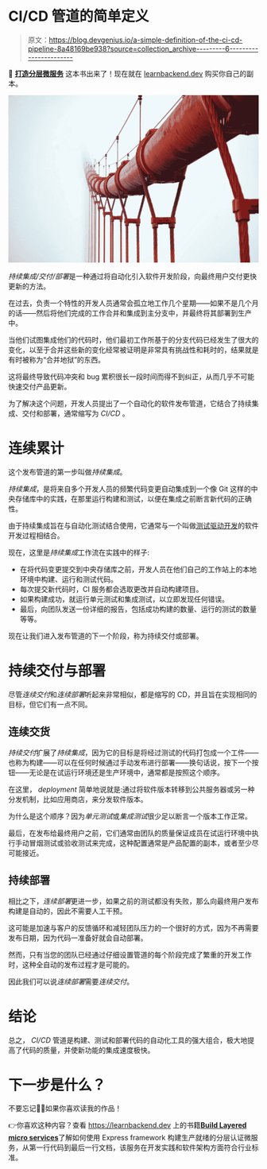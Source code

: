 # CI/CD 管道的简单定义

> 原文：<https://blog.devgenius.io/a-simple-definition-of-the-ci-cd-pipeline-8a48169be938?source=collection_archive---------6----------------------->

🚀 [**打造分层微服务**](https://learnbackend.dev/books/build-layered-microservices) 这本书出来了！现在就在 [learnbackend.dev](https://learnbackend.dev/books/build-layered-microservices) 购买你自己的副本。

![](img/89705072cd0531af4cf52367fd402b79.png)

*持续集成/交付/部署*是一种通过将自动化引入软件开发阶段，向最终用户交付更快更新的方法。

在过去，负责一个特性的开发人员通常会孤立地工作几个星期——如果不是几个月的话——然后将他们完成的工作合并和集成到主分支中，并最终将其部署到生产中。

当他们试图集成他们的代码时，他们最初工作所基于的分支代码已经发生了很大的变化，以至于合并这些新的变化经常被证明是非常具有挑战性和耗时的，结果就是有时被称为“合并地狱”的东西。

这将最终导致代码冲突和 bug 累积很长一段时间而得不到纠正，从而几乎不可能快速交付产品更新。

为了解决这个问题，开发人员提出了一个自动化的软件发布管道，它结合了持续集成、交付和部署，通常缩写为 *CI/CD* 。

# 连续累计

这个发布管道的第一步叫做*持续集成*。

*持续集成*，是将来自多个开发人员的频繁代码变更自动集成到一个像 Git 这样的中央存储库中的实践，在那里运行构建和测试，以便在集成之前断言新代码的正确性。

由于持续集成旨在与自动化测试结合使用，它通常与一个叫做[测试驱动开发](/a-simple-approach-to-test-driven-development-68fde989157c)的软件开发过程相结合。

现在，这里是*持续集成*工作流在实践中的样子:

*   在将代码变更提交到中央存储库之前，开发人员在他们自己的工作站上的本地环境中构建、运行和测试代码。
*   每次提交新代码时，CI 服务都会选取更改并自动构建项目。
*   如果构建成功，就运行单元测试和集成测试，以立即发现任何错误。
*   最后，向团队发送一份详细的报告，包括成功构建的数量、运行的测试的数量等等。

现在让我们进入发布管道的下一个阶段，称为持续交付或部署。

# 持续交付与部署

尽管*连续交付*和*连续部署*听起来非常相似，都是缩写的 CD，并且旨在实现相同的目标，但它们有一点不同。

## 连续交货

*持续交付*扩展了*持续集成*，因为它的目标是将经过测试的代码打包成一个工件——也称为构建——可以在任何时候通过手动发布进行部署——换句话说，按下一个按钮——无论是在试运行环境还是生产环境中，通常都是按照这个顺序。

在这里， *deployment* 简单地说就是:通过将软件版本转移到公共服务器或另一种分发机制，比如应用商店，来分发软件版本。

为什么是这个顺序？因为*单元测试*或*集成测试*很少足以断言一个版本工作正常。

最后，在发布给最终用户之前，它们通常由团队的质量保证成员在试运行环境中执行手动冒烟测试或验收测试来完成，这种配置通常是产品配置的副本，或者至少尽可能接近。

## 持续部署

相比之下，*连续部署*更进一步，如果之前的测试都没有失败，那么向最终用户发布构建是自动的，因此不需要人工干预。

这可能是加速与客户的反馈循环和减轻团队压力的一个很好的方式，因为不再需要发布日期，因为代码一准备好就会自动部署。

然而，只有当您的团队已经通过仔细设置管道的每个阶段完成了繁重的开发工作时，这种全自动的发布过程才是可能的。

因此我们可以说*连续部署*需要*连续交付*。

# 结论

总之， *CI/CD* 管道是构建、测试和部署代码的自动化工具的强大组合，极大地提高了代码的质量，并使新功能的集成速度极快。

# 下一步是什么？

不要忘记👏🏻如果你喜欢读我的作品！

👉你喜欢这种内容？查看 https://learnbackend.dev 上的书籍[**Build Layered micro services**](https://learnbackend.dev/books/build-layered-microservices)了解如何使用 Express framework 构建生产就绪的分层认证微服务，从第一行代码到最后一行文档，该服务在开发实践和软件架构方面符合行业标准。